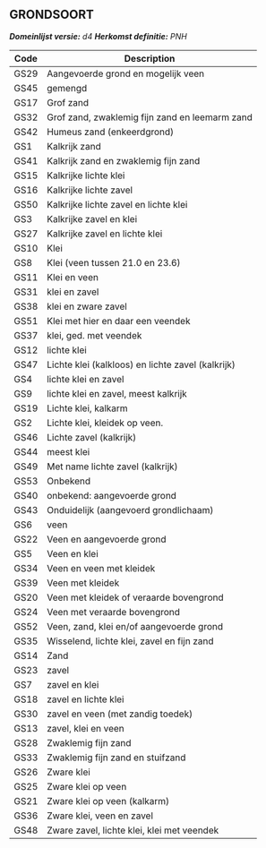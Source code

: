 ## GRONDSOORT

*__Domeinlijst versie:__ d4*
*__Herkomst definitie:__ PNH*

|__Code__ |__Description__	|
|	---	|	---	|
| GS29 | Aangevoerde grond en mogelijk veen |
| GS45 | gemengd |
| GS17 | Grof zand |
| GS32 | Grof zand, zwaklemig fijn zand en leemarm zand |
| GS42 | Humeus zand (enkeerdgrond) |
| GS1 | Kalkrijk zand |
| GS41 | Kalkrijk zand en zwaklemig fijn zand |
| GS15 | Kalkrijke lichte klei |
| GS16 | Kalkrijke lichte zavel |
| GS50 | Kalkrijke lichte zavel en lichte klei |
| GS3 | Kalkrijke zavel en klei |
| GS27 | Kalkrijke zavel en lichte klei |
| GS10 | Klei |
| GS8 | Klei (veen tussen 21.0 en 23.6) |
| GS11 | Klei en veen |
| GS31 | klei en zavel |
| GS38 | klei en zware zavel |
| GS51 | Klei met hier en daar een veendek |
| GS37 | klei, ged. met veendek |
| GS12 | lichte klei |
| GS47 | Lichte klei (kalkloos) en lichte zavel (kalkrijk) |
| GS4 | lichte klei en zavel |
| GS9 | lichte klei en zavel, meest kalkrijk |
| GS19 | Lichte klei, kalkarm |
| GS2 | Lichte klei, kleidek op veen. |
| GS46 | Lichte zavel (kalkrijk) |
| GS44 | meest klei |
| GS49 | Met name lichte zavel (kalkrijk) |
| GS53 | Onbekend |
| GS40 | onbekend: aangevoerde grond |
| GS43 | Onduidelijk (aangevoerd grondlichaam) |
| GS6 | veen |
| GS22 | Veen en aangevoerde grond |
| GS5 | Veen en klei |
| GS34 | Veen en veen met kleidek |
| GS39 | Veen met kleidek |
| GS20 | Veen met kleidek of veraarde bovengrond |
| GS24 | Veen met veraarde bovengrond |
| GS52 | Veen, zand, klei en/of aangevoerde grond |
| GS35 | Wisselend, lichte klei, zavel en fijn zand |
| GS14 | Zand |
| GS23 | zavel |
| GS7 | zavel en klei |
| GS18 | zavel en lichte klei |
| GS30 | zavel en veen (met zandig toedek) |
| GS13 | zavel, klei en veen |
| GS28 | Zwaklemig fijn zand |
| GS33 | Zwaklemig fijn zand en stuifzand |
| GS26 | Zware klei |
| GS25 | Zware klei op veen |
| GS21 | Zware klei op veen (kalkarm) |
| GS36 | Zware klei, veen en zavel |
| GS48 | Zware zavel, lichte klei, klei met veendek |

